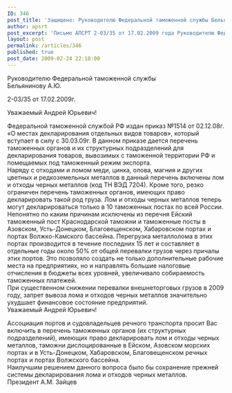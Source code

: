 ```yaml
---
ID: 346
post_title: 'Защищено: Руководителю Федеральной таможенной службы Бельянинову А. Ю.'
author: apsrt
post_excerpt: 'Письмо АПСРТ 2-03/35 от 17.02.2009 года Руководителю Федеральной таможенной службы Бельянинову А. Ю. &quot;О местах декларирования отдельных видов товаров&quot;'
layout: post
permalink: /articles/346
published: true
post_date: 2009-02-24 22:18:00
---
```

Руководителю Федеральной таможенной службы  
Бельянинову А.Ю.  
  
  
  
  
2-03/35 от 17.02.2009г.  
  
  
Уважаемый Андрей Юрьевич!  
  
  
  
Федеральной таможенной службой РФ издан приказ №1514 от 02.12.08г. «О местах декларирования отдельных видов товаров», который вступает в силу с 30.03.09г. В данном приказе дается перечень таможенных органов и их структурных подразделений для декларирования товаров, вывозимых с таможенной территории РФ и помещаемых под таможенный режим экспорта.  
Наряду с отходами и ломом меди, цинка, олова, магния и других цветных и редкоземельных металлов в данный перечень включены лом и отходы черных металлов (код ТН ВЭД 7204). Кроме того, резко ограничен перечень таможенных органов, имеющих право декларировать такой род груза. Лом и отходы черных металлов теперь могут декларироваться только в 10 таможенных постах по всей России. Непонятно по каким причинам исключены из перечня Ейский таможенный пост Краснодарской таможни и таможенные посты в Азовском, Усть-Донецком, Благовещенском, Хабаровском портах и портах Волжко-Камского бассейна. Перегрузка металлолома в этих портах производится в течение последних 15 лет и составляет в отдельные годы около 50% от общей перевалки грузов через причалы этих портов. Это позволяло создать не только дополнительные рабочие места на предприятиях, но и направлять большие налоговые отчисления в бюджеты всех уровней, увеличивало собираемость таможенных платежей.  
При существенном снижении перевалки внешнеторговых грузов в 2009 году, запрет вывоза лома и отходов черных металлов значительно ухудшает финансовое состояние предприятий.   
Уважаемый Андрей Юрьевич!   
  
  
Ассоциация портов и судовладельцев речного транспорта просит Вас включить в перечень таможенных органов (их структурных подразделений), имеющих право декларировать лом и отходы черных металлов, таможни дислоцированные в Ейском, Азовском морских портах и в Усть-Донецком, Хабаровском, Благовещенском речных портах и портах Волжского бассейна.  
Наилучшим решением данного вопроса было бы сохранение прежней системы декларирования лома и отходов черных металлов.  
Президент А.М. Зайцев